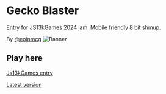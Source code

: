 # Gecko Blaster
Entry for JS13kGames 2024 jam. Mobile friendly 8 bit shmup.


By [@eoinmcg](https://twitter.com/eoinmcg)
 ![Banner](https://raw.githubusercontent.com/eoinmcg/gecko/main/promo/screenhot-1.png "Banner")



## Play here
[Js13kGames entry](https://dev.js13kgames.com/2024/games/gecko-blaster)

[Latest version](https://eoinmcgrath.com/gecko)
